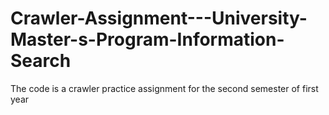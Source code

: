 # Crawler-Assignment---University-Master-s-Program-Information-Search
The code is a crawler practice assignment for the second semester of first year
